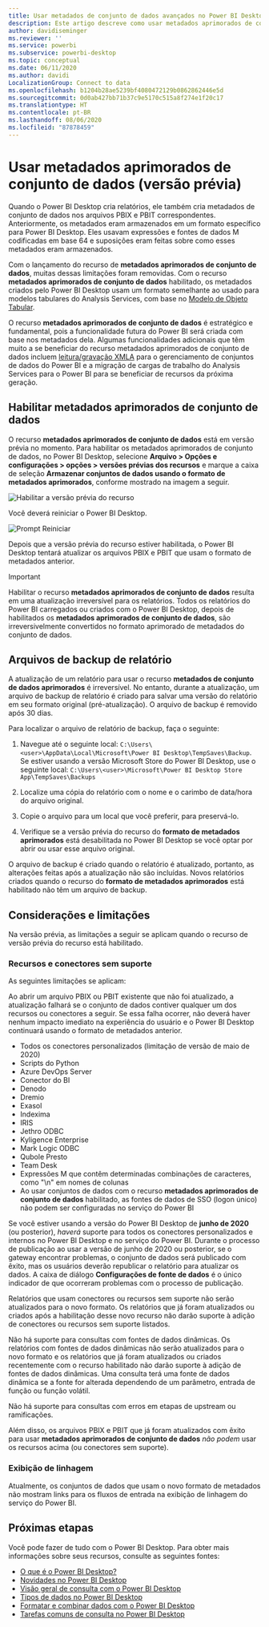 ```yaml
---
title: Usar metadados de conjunto de dados avançados no Power BI Desktop (versão prévia)
description: Este artigo descreve como usar metadados aprimorados de conjunto de dados no Power BI.
author: davidiseminger
ms.reviewer: ''
ms.service: powerbi
ms.subservice: powerbi-desktop
ms.topic: conceptual
ms.date: 06/11/2020
ms.author: davidi
LocalizationGroup: Connect to data
ms.openlocfilehash: b1204b28ae5239bf4080472129b0862862446e5d
ms.sourcegitcommit: 0d0ab427bb71b37c9e5170c515a8f274e1f20c17
ms.translationtype: HT
ms.contentlocale: pt-BR
ms.lasthandoff: 08/06/2020
ms.locfileid: "87878459"
---
```

# <a name="using-enhanced-dataset-metadata-preview"></a>Usar metadados aprimorados de conjunto de dados (versão prévia)

Quando o Power BI Desktop cria relatórios, ele também cria metadados de conjunto de dados nos arquivos PBIX e PBIT correspondentes. Anteriormente, os metadados eram armazenados em um formato específico para Power BI Desktop. Eles usavam expressões e fontes de dados M codificadas em base 64 e suposições eram feitas sobre como esses metadados eram armazenados.

Com o lançamento do recurso de **metadados aprimorados de conjunto de dados**, muitas dessas limitações foram removidas. Com o recurso **metadados aprimorados de conjunto de dados** habilitado, os metadados criados pelo Power BI Desktop usam um formato semelhante ao usado para modelos tabulares do Analysis Services, com base no [Modelo de Objeto Tabular](/analysis-services/tom/introduction-to-the-tabular-object-model-tom-in-analysis-services-amo).


O recurso **metadados aprimorados de conjunto de dados** é estratégico e fundamental, pois a funcionalidade futura do Power BI será criada com base nos metadados dela. Algumas funcionalidades adicionais que têm muito a se beneficiar do recurso metadados aprimorados de conjunto de dados incluem [leitura/gravação XMLA](https://docs.microsoft.com/power-platform-release-plan/2019wave2/business-intelligence/xmla-readwrite) para o gerenciamento de conjuntos de dados do Power BI e a migração de cargas de trabalho do Analysis Services para o Power BI para se beneficiar de recursos da próxima geração.



## <a name="enable-enhanced-dataset-metadata"></a>Habilitar metadados aprimorados de conjunto de dados

O recurso **metadados aprimorados de conjunto de dados** está em versão prévia no momento. Para habilitar os metadados aprimorados de conjunto de dados, no Power BI Desktop, selecione **Arquivo > Opções e configurações > opções > versões prévias dos recursos** e marque a caixa de seleção **Armazenar conjuntos de dados usando o formato de metadados aprimorados**, conforme mostrado na imagem a seguir. 

![Habilitar a versão prévia do recurso](media/desktop-enhanced-dataset-metadata/enhanced-dataset-metadata-01.png)

Você deverá reiniciar o Power BI Desktop.

![Prompt Reiniciar](media/desktop-enhanced-dataset-metadata/enhanced-dataset-metadata-02.png)

Depois que a versão prévia do recurso estiver habilitada, o Power BI Desktop tentará atualizar os arquivos PBIX e PBIT que usam o formato de metadados anterior. 

> [!IMPORTANT]
> Habilitar o recurso **metadados aprimorados de conjunto de dados** resulta em uma atualização irreversível para os relatórios. Todos os relatórios do Power BI carregados ou criados com o Power BI Desktop, depois de habilitados os **metadados aprimorados de conjunto de dados**, são irreversivelmente convertidos no formato aprimorado de metadados do conjunto de dados.

## <a name="report-backup-files"></a>Arquivos de backup de relatório

A atualização de um relatório para usar o recurso **metadados de conjunto de dados aprimorados** é irreversível. No entanto, durante a atualização, um arquivo de backup de relatório é criado para salvar uma versão do relatório em seu formato original (pré-atualização). O arquivo de backup é removido após 30 dias. 

Para localizar o arquivo de relatório de backup, faça o seguinte:

1. Navegue até o seguinte local: ```C:\Users\<user>\AppData\Local\Microsoft\Power BI Desktop\TempSaves\Backup```. Se estiver usando a versão Microsoft Store do Power BI Desktop, use o seguinte local: ```C:\Users\<user>\Microsoft\Power BI Desktop Store App\TempSaves\Backups``` 

2. Localize uma cópia do relatório com o nome e o carimbo de data/hora do arquivo original.

3. Copie o arquivo para um local que você preferir, para preservá-lo.

4. Verifique se a versão prévia do recurso do **formato de metadados aprimorados** está desabilitada no Power BI Desktop se você optar por abrir ou usar esse arquivo original. 

O arquivo de backup é criado quando o relatório é atualizado, portanto, as alterações feitas após a atualização não são incluídas. Novos relatórios criados quando o recurso do **formato de metadados aprimorados** está habilitado não têm um arquivo de backup.


## <a name="considerations-and-limitations"></a>Considerações e limitações

Na versão prévia, as limitações a seguir se aplicam quando o recurso de versão prévia do recurso está habilitado.

### <a name="unsupported-features-and-connectors"></a>Recursos e conectores sem suporte

As seguintes limitações se aplicam:

Ao abrir um arquivo PBIX ou PBIT existente que não foi atualizado, a atualização falhará se o conjunto de dados contiver qualquer um dos recursos ou conectores a seguir. Se essa falha ocorrer, não deverá haver nenhum impacto imediato na experiência do usuário e o Power BI Desktop continuará usando o formato de metadados anterior.

* Todos os conectores personalizados (limitação de versão de maio de 2020)
* Scripts do Python
* Azure DevOps Server
* Conector do BI
* Denodo
* Dremio
* Exasol
* Indexima
* IRIS
* Jethro ODBC
* Kyligence Enterprise
* Mark Logic ODBC
* Qubole Presto
* Team Desk
* Expressões M que contêm determinadas combinações de caracteres, como "\\n" em nomes de colunas
* Ao usar conjuntos de dados com o recurso **metadados aprimorados de conjunto de dados** habilitado, as fontes de dados de SSO (logon único) não podem ser configuradas no serviço do Power BI

Se você estiver usando a versão do Power BI Desktop de **junho de 2020** (ou posterior), *haverá* suporte para todos os conectores personalizados e internos no Power BI Desktop e no serviço do Power BI. Durante o processo de publicação ao usar a versão de junho de 2020 ou posterior, se o gateway encontrar problemas, o conjunto de dados será publicado com êxito, mas os usuários deverão republicar o relatório para atualizar os dados. A caixa de diálogo **Configurações de fonte de dados** é o único indicador de que ocorreram problemas com o processo de publicação.

Relatórios que usam conectores ou recursos sem suporte não serão atualizados para o novo formato. Os relatórios que já foram atualizados ou criados após a habilitação desse novo recurso não darão suporte à adição de conectores ou recursos sem suporte listados. 

Não há suporte para consultas com fontes de dados dinâmicas. Os relatórios com fontes de dados dinâmicas não serão atualizados para o novo formato e os relatórios que já foram atualizados ou criados recentemente com o recurso habilitado não darão suporte à adição de fontes de dados dinâmicas. Uma consulta terá uma fonte de dados dinâmica se a fonte for alterada dependendo de um parâmetro, entrada de função ou função volátil. 

Não há suporte para consultas com erros em etapas de upstream ou ramificações. 

Além disso, os arquivos PBIX e PBIT que já foram atualizados com êxito para usar **metadados aprimorados de conjunto de dados** *não podem* usar os recursos acima (ou conectores sem suporte).

### <a name="lineage-view"></a>Exibição de linhagem
Atualmente, os conjuntos de dados que usam o novo formato de metadados não mostram links para os fluxos de entrada na exibição de linhagem do serviço do Power BI.

## <a name="next-steps"></a>Próximas etapas

Você pode fazer de tudo com o Power BI Desktop. Para obter mais informações sobre seus recursos, consulte as seguintes fontes:

* [O que é o Power BI Desktop?](../fundamentals/desktop-what-is-desktop.md)
* [Novidades no Power BI Desktop](../fundamentals/desktop-latest-update.md)
* [Visão geral de consulta com o Power BI Desktop](../transform-model/desktop-query-overview.md)
* [Tipos de dados no Power BI Desktop](desktop-data-types.md)
* [Formatar e combinar dados com o Power BI Desktop](desktop-shape-and-combine-data.md)
* [Tarefas comuns de consulta no Power BI Desktop](../transform-model/desktop-common-query-tasks.md)
